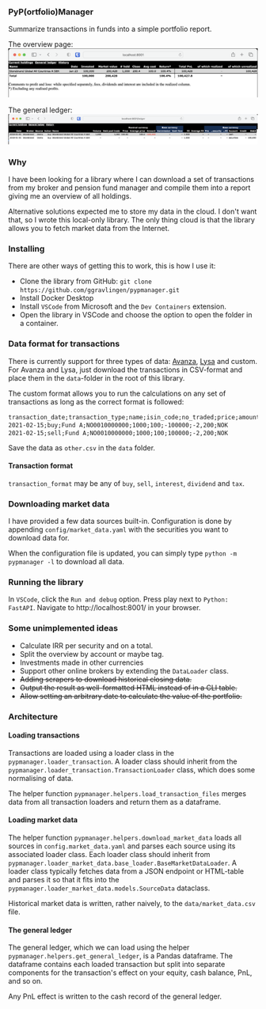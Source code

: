 ### PyP(ortfolio)Manager

Summarize transactions in funds into a simple portfolio report.

The overview page:
![Screenshot of the overview page.](/docs/assets/overview.png)

The general ledger:
![Screenshot of the general ledger.](/docs/assets/general_ledger.png)

### Why

I have been looking for a library where I can download a set of transactions from my broker and pension fund manager and compile them into a report giving me an overview of all holdings.

Alternative solutions expected me to store my data in the cloud. I don't want that, so I wrote this local-only library. The only thing cloud is that the library allows you to fetch market data from the Internet.

### Installing

There are other ways of getting this to work, this is how I use it:

- Clone the library from GitHub: `git clone https://github.com/ggravlingen/pypmanager.git`
- Install Docker Desktop
- Install `VSCode` from Microsoft and the `Dev Containers` extension.
- Open the library in VSCode and choose the option to open the folder in a container.

### Data format for transactions

There is currently support for three types of data: [Avanza](https://www.avanza.se/start), [Lysa](https://www.lysa.se/) and custom. For Avanza and Lysa, just download the transactions in CSV-format and place them in the `data`-folder in the root of this library.

The custom format allows you to run the calculations on any set of transactions as long as the correct format is followed:

```
transaction_date;transaction_type;name;isin_code;no_traded;price;amount;commission;currency
2021-02-15;buy;Fund A;NO0010000000;1000;100;-100000;-2,200;NOK
2021-02-15;sell;Fund A;NO0010000000;1000;100;100000;-2,200;NOK
```

Save the data as `other.csv` in the `data` folder.

#### Transaction format

`transaction_format` may be any of `buy`, `sell`, `interest`, `dividend` and `tax`.

### Downloading market data

I have provided a few data sources built-in. Configuration is done by appending `config/market_data.yaml` with the securities you want to download data for.

When the configuration file is updated, you can simply type `python -m pypmanager -l` to download all data.

### Running the library

In `VSCode`, click the `Run and debug` option. Press play next to `Python: FastAPI`. Navigate to http://localhost:8001/ in your browser.

### Some unimplemented ideas
- Calculate IRR per security and on a total.
- Split the overview by account or maybe tag.
- Investments made in other currencies
- Support other online brokers by extending the `DataLoader` class.
- <s>Adding scrapers to download historical closing data.</s>
- <s>Output the result as well-formatted HTML instead of in a CLI table.</s>
- <s>Allow setting an arbitrary date to calculate the value of the portfolio.</s>

### Architecture

#### Loading transactions

Transactions are loaded using a loader class in the `pypmanager.loader_transaction`. A loader class should inherit from the `pypmanager.loader_transaction.TransactionLoader` class, which does some normalising of data.

The helper function `pypmanager.helpers.load_transaction_files` merges data from all transaction loaders and return them as a dataframe.

#### Loading market data

The helper function `pypmanager.helpers.download_market_data` loads all sources in `config.market_data.yaml` and parses each source using its associated loader class. Each loader class should inherit from `pypmanager.loader_market_data.base_loader.BaseMarketDataLoader`. A loader class typically fetches data from a JSON endpoint or HTML-table and parses it so that it fits into the `pypmanager.loader_market_data.models.SourceData` dataclass.

Historical market data is written, rather naively, to the `data/market_data.csv` file.

#### The general ledger

The general ledger, which we can load using the helper `pypmanager.helpers.get_general_ledger`, is a Pandas dataframe. The dataframe contains each loaded transaction but split into separate components for the transaction's effect on your equity, cash balance, PnL, and so on.

Any PnL effect is written to the cash record of the general ledger.
